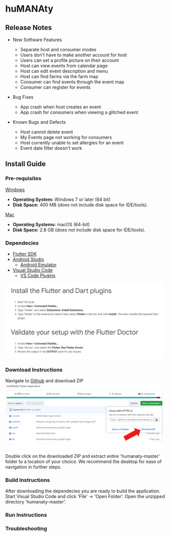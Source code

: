 # huMANAty

## Release Notes
- New Software Features
    - Separate host and consumer modes
    - Users don't have to make another account for host
    - Users can set a profile picture on their account
    - Host can view events from calendar page
    - Host can edit event description and menu
    - Host can find farms via the farm map
    - Consumer can find events through the event map
    - Consumer can register for events

- Bug Fixes
    - App crash when host creates an event
    - App crash for consumers when viewing a glitched event

- Known Bugs and Defects
    - Host cannot delete event
    - My Events page not working for consumers
    - Host currently unable to set allergies for an event
    - Event date filter doesn't work

## Install Guide
### Pre-requisites
[Windows](https://flutter.dev/docs/get-started/install/windows#system-requirements)
- **Operating System:**  Windows 7 or later (64 bit)
- **Disk Space:** 400 MB (does not include disk space for IDE/tools).

[Mac](https://flutter.dev/docs/get-started/install/macos#system-requirements)

- **Operating Systems:** macOS (64-bit)
- **Disk Space:** 2.8 GB (does not include disk space for IDE/tools).
### Dependecies
- [Flutter SDK](https://flutter.dev/docs/get-started/install/macos#get-sdk)
- [Android Studio](https://flutter.dev/docs/get-started/install/macos#install-android-studio)
  - [Android Emulator](https://flutter.dev/docs/get-started/install/macos#set-up-the-android-emulator)
- [Visual Studio Code](https://code.visualstudio.com/)
  - [VS Code Plugins](https://flutter.dev/docs/get-started/editor?tab=vscode)
        
<p align="center">      
<img src="readme_img/vscode.PNG" width=500/>
</p>

### Download Instructions
Navigate to [Github](https://github.com/bspencer30/humanaty) and download ZIP
<img src="readme_img/github_download.PNG" width=500/>

Double click on the downloaded ZIP and extract entire 'humanaty-master' folder to a location of your choice. We recommend the desktop for ease of navigation in further steps.
### Build Instructions
After downloading the dependecies you are ready to build the application. Start Visual Studio Code and click 'File' -> 'Open Folder'. Open the unzipped directory 'humanaty-master'. 

### Run Instructions
### Troubleshooting
